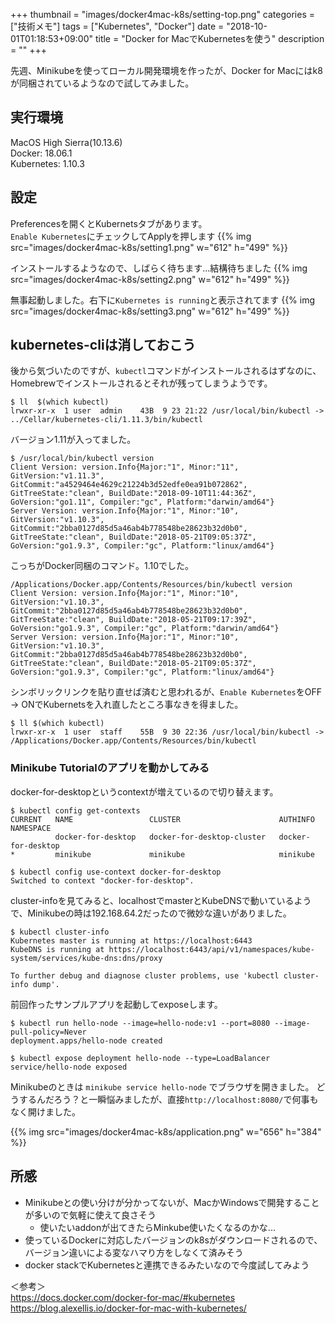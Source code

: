 +++
thumbnail = "images/docker4mac-k8s/setting-top.png"
categories = ["技術メモ"]
tags = ["Kubernetes", "Docker"]
date = "2018-10-01T01:18:53+09:00"
title = "Docker for MacでKubernetesを使う"
description = ""
+++

先週、Minikubeを使ってローカル開発環境を作ったが、Docker for Macにはk8が同梱されているようなので試してみました。

## 実行環境
MacOS High Sierra(10.13.6)  
Docker: 18.06.1  
Kubernetes: 1.10.3

## 設定

Preferencesを開くとKubernetsタブがあります。  
`Enable Kubernetes`にチェックしてApplyを押します
{{% img src="images/docker4mac-k8s/setting1.png" w="612" h="499" %}}

インストールするようなので、しばらく待ちます...結構待ちました
{{% img src="images/docker4mac-k8s/setting2.png" w="612" h="499" %}}

無事起動しました。右下に`Kubernetes is running`と表示されてます
{{% img src="images/docker4mac-k8s/setting3.png" w="612" h="499" %}}

## kubernetes-cliは消しておこう

後から気づいたのですが、`kubectl`コマンドがインストールされるはずなのに、Homebrewでインストールされるとそれが残ってしまうようです。

```
$ ll  $(which kubectl)
lrwxr-xr-x  1 user  admin    43B  9 23 21:22 /usr/local/bin/kubectl -> ../Cellar/kubernetes-cli/1.11.3/bin/kubectl
```

バージョン1.11が入ってました。

```
$ /usr/local/bin/kubectl version
Client Version: version.Info{Major:"1", Minor:"11", GitVersion:"v1.11.3", GitCommit:"a4529464e4629c21224b3d52edfe0ea91b072862", GitTreeState:"clean", BuildDate:"2018-09-10T11:44:36Z", GoVersion:"go1.11", Compiler:"gc", Platform:"darwin/amd64"}
Server Version: version.Info{Major:"1", Minor:"10", GitVersion:"v1.10.3", GitCommit:"2bba0127d85d5a46ab4b778548be28623b32d0b0", GitTreeState:"clean", BuildDate:"2018-05-21T09:05:37Z", GoVersion:"go1.9.3", Compiler:"gc", Platform:"linux/amd64"}
```

こっちがDocker同梱のコマンド。1.10でした。

```
/Applications/Docker.app/Contents/Resources/bin/kubectl version
Client Version: version.Info{Major:"1", Minor:"10", GitVersion:"v1.10.3", GitCommit:"2bba0127d85d5a46ab4b778548be28623b32d0b0", GitTreeState:"clean", BuildDate:"2018-05-21T09:17:39Z", GoVersion:"go1.9.3", Compiler:"gc", Platform:"darwin/amd64"}
Server Version: version.Info{Major:"1", Minor:"10", GitVersion:"v1.10.3", GitCommit:"2bba0127d85d5a46ab4b778548be28623b32d0b0", GitTreeState:"clean", BuildDate:"2018-05-21T09:05:37Z", GoVersion:"go1.9.3", Compiler:"gc", Platform:"linux/amd64"}
```

シンボリックリンクを貼り直せば済むと思われるが、`Enable Kubernetes`をOFF -> ONでKubernetsを入れ直したところ事なきを得ました。

```
$ ll $(which kubectl)
lrwxr-xr-x  1 user  staff    55B  9 30 22:36 /usr/local/bin/kubectl -> /Applications/Docker.app/Contents/Resources/bin/kubectl
```

### Minikube Tutorialのアプリを動かしてみる

docker-for-desktopというcontextが増えているので切り替えます。

```
$ kubectl config get-contexts
CURRENT   NAME                 CLUSTER                      AUTHINFO             NAMESPACE
          docker-for-desktop   docker-for-desktop-cluster   docker-for-desktop
*         minikube             minikube                     minikube

$ kubectl config use-context docker-for-desktop
Switched to context "docker-for-desktop".
```

cluster-infoを見てみると、localhostでmasterとKubeDNSで動いているようで、Minikubeの時は192.168.64.2だったので微妙な違いがありました。

```
$ kubectl cluster-info
Kubernetes master is running at https://localhost:6443
KubeDNS is running at https://localhost:6443/api/v1/namespaces/kube-system/services/kube-dns:dns/proxy

To further debug and diagnose cluster problems, use 'kubectl cluster-info dump'.
```

前回作ったサンプルアプリを起動してexposeします。

```
$ kubectl run hello-node --image=hello-node:v1 --port=8080 --image-pull-policy=Never
deployment.apps/hello-node created

$ kubectl expose deployment hello-node --type=LoadBalancer
service/hello-node exposed
```

Minikubeのときは `minikube service hello-node` でブラウザを開きました。
どうするんだろう？と一瞬悩みましたが、直接`http://localhost:8080/`で何事もなく開けました。

{{% img src="images/docker4mac-k8s/application.png" w="656" h="384" %}}

## 所感
- Minikubeとの使い分けが分かってないが、MacかWindowsで開発することが多いので気軽に使えて良さそう
  - 使いたいaddonが出てきたらMinkube使いたくなるのかな...
- 使っているDockerに対応したバージョンのk8sがダウンロードされるので、バージョン違いによる変なハマり方をしなくて済みそう
- docker stackでKubernetesと連携できるみたいなので今度試してみよう

＜参考＞  
https://docs.docker.com/docker-for-mac/#kubernetes  
https://blog.alexellis.io/docker-for-mac-with-kubernetes/